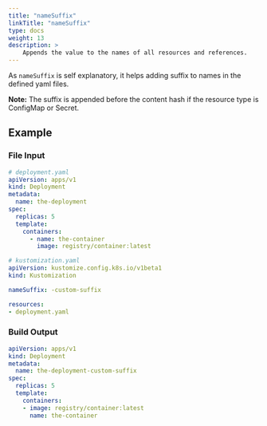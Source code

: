 ```yaml
---
title: "nameSuffix"
linkTitle: "nameSuffix"
type: docs
weight: 13
description: >
    Appends the value to the names of all resources and references.
---
```


As `nameSuffix` is self explanatory, it helps adding suffix to names in the defined yaml files.

**Note:** The suffix is appended before the content hash if the resource type is ConfigMap or Secret.

## Example

### File Input

```yaml
# deployment.yaml
apiVersion: apps/v1
kind: Deployment
metadata:
  name: the-deployment
spec:
  replicas: 5
  template:
    containers:
      - name: the-container
        image: registry/container:latest
```

```yaml
# kustomization.yaml
apiVersion: kustomize.config.k8s.io/v1beta1
kind: Kustomization

nameSuffix: -custom-suffix

resources:
- deployment.yaml

```

### Build Output

```yaml
apiVersion: apps/v1
kind: Deployment
metadata:
  name: the-deployment-custom-suffix
spec:
  replicas: 5
  template:
    containers:
    - image: registry/container:latest
      name: the-container
```
